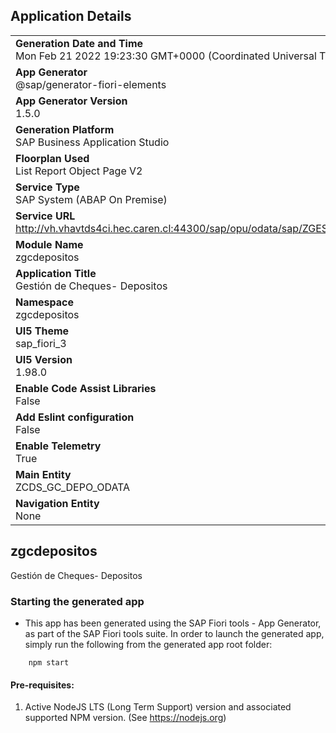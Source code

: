 ## Application Details
|               |
| ------------- |
|**Generation Date and Time**<br>Mon Feb 21 2022 19:23:30 GMT+0000 (Coordinated Universal Time)|
|**App Generator**<br>@sap/generator-fiori-elements|
|**App Generator Version**<br>1.5.0|
|**Generation Platform**<br>SAP Business Application Studio|
|**Floorplan Used**<br>List Report Object Page V2|
|**Service Type**<br>SAP System (ABAP On Premise)|
|**Service URL**<br>http://vh.vhavtds4ci.hec.caren.cl:44300/sap/opu/odata/sap/ZGESTION_CHEQUES_DEPOSITOS_SRV/
|**Module Name**<br>zgcdepositos|
|**Application Title**<br>Gestión de Cheques- Depositos|
|**Namespace**<br>zgcdepositos|
|**UI5 Theme**<br>sap_fiori_3|
|**UI5 Version**<br>1.98.0|
|**Enable Code Assist Libraries**<br>False|
|**Add Eslint configuration**<br>False|
|**Enable Telemetry**<br>True|
|**Main Entity**<br>ZCDS_GC_DEPO_ODATA|
|**Navigation Entity**<br>None|

## zgcdepositos

Gestión de Cheques- Depositos

### Starting the generated app

-   This app has been generated using the SAP Fiori tools - App Generator, as part of the SAP Fiori tools suite.  In order to launch the generated app, simply run the following from the generated app root folder:

```
    npm start
```

#### Pre-requisites:

1. Active NodeJS LTS (Long Term Support) version and associated supported NPM version.  (See https://nodejs.org)


